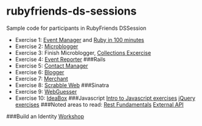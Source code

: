 rubyfriends-ds-sessions
========================

Sample code for participants in RubyFriends DSSession
- Exercise 1: [Event Manager](http://tutorials.jumpstartlab.com/projects/eventmanager.html) and [Ruby in 100 minutes](http://tutorials.jumpstartlab.com/projects/ruby_in_100_minutes.html)
- Exercise 2: [Microblogger](http://tutorials.jumpstartlab.com/projects/microblogger.html)
- Exercise 3: Finish Microblogger, [Collections Excercise](http://tutorials.jumpstartlab.com/topics/collections.html
)
- Exercise 4: [Event Reporter](http://tutorials.jumpstartlab.com/projects/event_reporter.html)
###Rails
- Exercise 5: [Contact Manager](http://tutorials.jumpstartlab.com/projects/contact_manager.html)
- Exercise 6: [Blogger](http://tutorials.jumpstartlab.com/projects/blogger.html)
- Exercise 7: [Merchant](http://tutorials.jumpstartlab.com/projects/merchant.html)
- Exercise 8: [Scrabble Web](http://tutorials.jumpstartlab.com/academy/workshops/scrabble-web.html)
###Sinatra
- Exercise 9: [WebGuesser](http://tutorials.jumpstartlab.com/projects/web_guesser.html)
- Exercise 10: [IdeaBox](http://tutorials.jumpstartlab.com/projects/idea_box.html)
###Javascript
[Intro to Javascript exercises](http://tutorials.jumpstartlab.com/)
[jQuery exercises](http://tutorials.jumpstartlab.com/)
###Noted areas to read: 
[Rest Fundamentals](http://tutorials.jumpstartlab.com/topics/rest_fundamentals.html)
[External API](http://tutorials.jumpstartlab.com/topics/web_services/api.html)

###Build an Identity [Workshop](http://tutorials.jumpstartlab.com/academy/workshops/building_an_identity.html)


